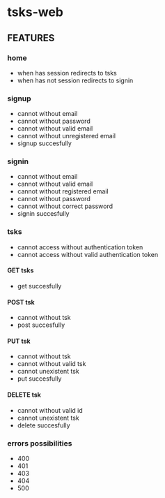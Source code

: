 # tsks-web

## FEATURES

### home

- when has session redirects to tsks
- when has not session redirects to signin

### signup

- cannot without email
- cannot without password
- cannot without valid email
- cannot without unregistered email
- signup succesfully

### signin

- cannot without email
- cannot without valid email
- cannot without registered email
- cannot without password
- cannot without correct password
- signin succesfully

### tsks

- cannot access without authentication token
- cannot access without valid authentication token

#### GET tsks

- get succesfully

#### POST tsk

- cannot without tsk
- post succesfully

#### PUT tsk

- cannot without tsk
- cannot without valid tsk
- cannot unexistent tsk
- put succesfully

#### DELETE tsk

- cannot without valid id
- cannot unexistent tsk
- delete succesfully

### errors possibilities

- 400
- 401
- 403
- 404
- 500
